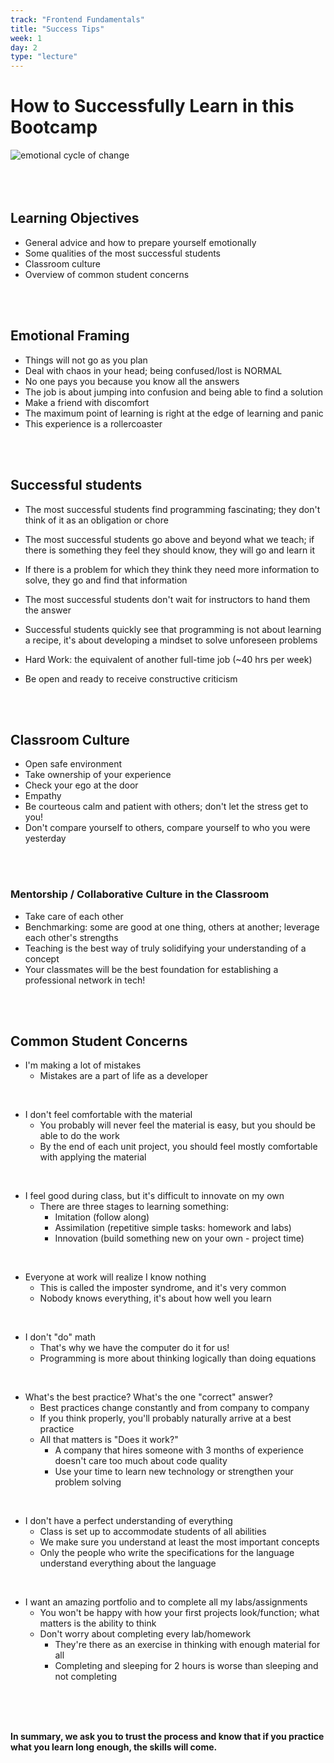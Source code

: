 ```yaml
---
track: "Frontend Fundamentals"
title: "Success Tips"
week: 1
day: 2
type: "lecture"
---
```


# How to Successfully Learn in this Bootcamp



<img src="https://i.imgur.com/YmRq2jh.jpg" alt="emotional cycle of change">


<br>
<br>
<br>
<br>





## Learning Objectives

- General advice and how to prepare yourself emotionally
- Some qualities of the most successful students
- Classroom culture
- Overview of common student concerns

<br>
<br>

## Emotional Framing

- Things will not go as you plan
- Deal with chaos in your head; being confused/lost is NORMAL
- No one pays you because you know all the answers
- The job is about jumping into confusion and being able to find a solution
- Make a friend with discomfort
- The maximum point of learning is right at the edge of learning and panic
- This experience is a rollercoaster

<br>
<br>

## Successful students

- The most successful students find programming fascinating; they don't think
of it as an obligation or chore

- The most successful students go above and beyond what we teach; if there is
something they feel they should know, they will go and learn it

- If there is a problem for which they think they need more information to solve, they go and find that information

- The most successful students don't wait for instructors to hand them the answer

-  Successful students quickly see that programming is not about learning a recipe,
it's about developing a mindset to solve unforeseen problems

- Hard Work: the equivalent of another full-time job (~40 hrs per week)

- Be open and ready to receive constructive criticism

<br>
<br>

## Classroom Culture

- Open safe environment
- Take ownership of your experience
- Check your ego at the door
- Empathy
- Be courteous calm and patient with others; don't let the stress get to you!
- Don't compare yourself to others, compare yourself to who you were yesterday

<br>
<br>

### Mentorship / Collaborative Culture in the Classroom

- Take care of each other
- Benchmarking: some are good at one thing, others at another; leverage each other's strengths
- Teaching is the best way of truly solidifying your understanding of a concept
- Your classmates will be the best foundation for establishing a professional network in tech!

<br>
<br>

## Common Student Concerns

- I'm making a lot of mistakes
	- Mistakes are a part of life as a developer

<br>

- I don't feel comfortable with the material
	- You probably will never feel the material is easy, but you should be able to do the work
	- By the end of each unit project, you should feel mostly comfortable with applying the material

<br>

- I feel good during class, but it's difficult to innovate on my own
	- There are three stages to learning something:
		- Imitation (follow along)
		- Assimilation (repetitive simple tasks: homework and labs)
		- Innovation (build something new on your own - project time)

<br>

- Everyone at work will realize I know nothing
	- This is called the imposter syndrome, and it's very common
	- Nobody knows everything, it's about how well you learn


<br>


- I don't "do" math
	- That's why we have the computer do it for us!
	- Programming is more about thinking logically than doing equations

<br>


- What's the best practice? What's the one "correct" answer?
	- Best practices change constantly and from company to company
	- If you think properly, you'll probably naturally arrive at a best practice
	- All that matters is "Does it work?"
		- A company that hires someone with 3 months of experience doesn't care too much about code quality
		- Use your time to learn new technology or strengthen your problem solving

<br>


- I don't have a perfect understanding of everything
	- Class is set up to accommodate students of all abilities
	- We make sure you understand at least the most important concepts
	- Only the people who write the specifications for the language understand everything about the language

<br>



- I want an amazing portfolio and to complete all my labs/assignments
	- You won't be happy with how your first projects look/function; what matters is the ability to think
	- Don't worry about completing every lab/homework
		- They're there as an exercise in thinking with enough material for all
		- Completing and sleeping for 2 hours is worse than sleeping and not completing

<br>
<br>
<br>


**In summary, we ask you to trust the process and know that if you practice what you learn long enough, the skills will come.**